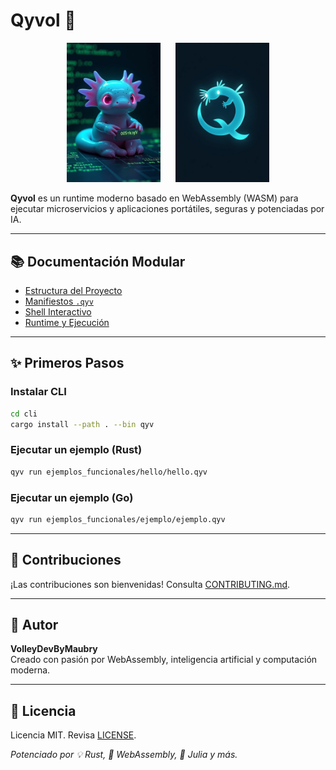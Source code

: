 # Qyvol 🚀

<div align="center">
  <img src="assets/axi.png" alt="Mascota Axi" width="150" style="margin-right: 20px;"/>
  <img src="assets/qyvol-logo.png" alt="Logo Qyvol" width="150"/>
</div>

**Qyvol** es un runtime moderno basado en WebAssembly (WASM) para ejecutar microservicios y aplicaciones portátiles, seguras y potenciadas por IA.

---

## 📚 Documentación Modular

- [Estructura del Proyecto](docs/estructura.md)
- [Manifiestos `.qyv`](docs/manifestos.md)
- [Shell Interactivo](docs/shell.md)
- [Runtime y Ejecución](docs/runtime.md)

---

## ✨ Primeros Pasos

### Instalar CLI

```sh
cd cli
cargo install --path . --bin qyv
```

### Ejecutar un ejemplo (Rust)

```sh
qyv run ejemplos_funcionales/hello/hello.qyv
```

### Ejecutar un ejemplo (Go)

```sh
qyv run ejemplos_funcionales/ejemplo/ejemplo.qyv
```

---

## 🤝 Contribuciones

¡Las contribuciones son bienvenidas! Consulta [CONTRIBUTING.md](CONTRIBUTING.md).

---

## 🧙 Autor

**VolleyDevByMaubry**  
Creado con pasión por WebAssembly, inteligencia artificial y computación moderna.

---

## 📜 Licencia

Licencia MIT. Revisa [LICENSE](LICENSE).

_Potenciado por 💡 Rust, 🚀 WebAssembly, 🧠 Julia y más._
